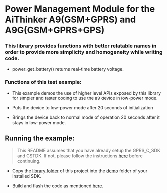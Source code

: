 # Power Management Module for the AiThinker A9(GSM+GPRS) and A9G(GSM+GPRS+GPS)

### This library provides functions with better relatable names in order to provide more simplicity and homogeneity while writing code.
- power_get_battery() returns real-time battery voltage.

### Functions of this test example:

- This example demos the use of higher level APIs exposed by this library for simpler and faster coding to use the a9 device in low-power mode.

- Puts the device to low-power mode after 20 seconds of initialization

- Brings the device back to normal mode of operation 20 seconds after it stays in low-power mode.


## Running the example:

  > This README assumes that you have already setup the GPRS_C_SDK and CSTDK. If not, please follow the instructions [here](./README.md) before continuing.
 
- Copy the [library folder](./a9_power_lib) of this project into the [demo](https://github.com/Ai-Thinker-Open/GPRS_C_SDK/tree/master/demo) folder of your installed SDK.

- Build and flash the code as mentioned [here](./README.md).
